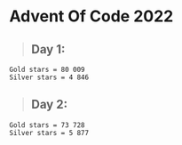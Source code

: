 # Advent Of Code 2022

 > ## Day 1:
```
Gold stars = 80 009
Silver stars = 4 846
```

 > ## Day 2:
 ```
 Gold stars = 73 728
 Silver stars = 5 877
 ```